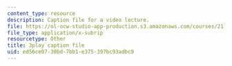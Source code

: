 ```yaml
---
content_type: resource
description: Caption file for a video lecture.
file: https://ol-ocw-studio-app-production.s3.amazonaws.com/courses/21l-011-the-film-experience-fall-2013/ed56ce0730bd7bb1e375397bc93adbc9_ilM34q8F6rY.srt
file_type: application/x-subrip
resourcetype: Other
title: 3play caption file
uid: ed56ce07-30bd-7bb1-e375-397bc93adbc9
---
```

